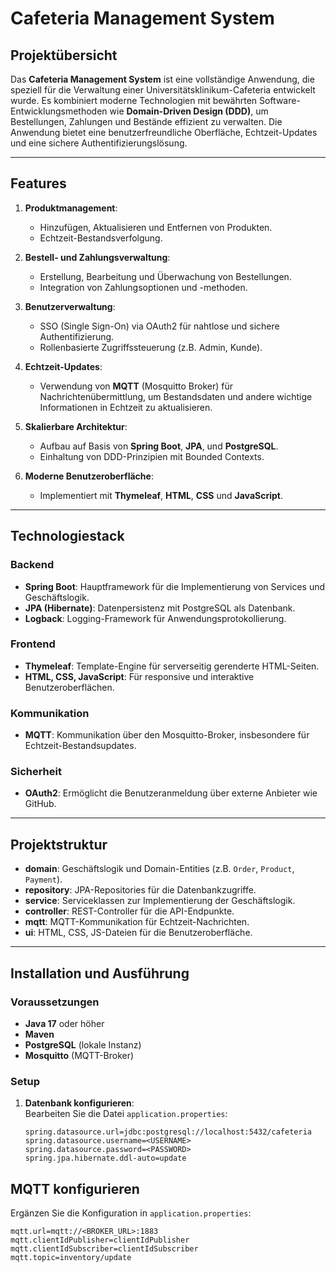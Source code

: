 # Cafeteria Management System

## Projektübersicht

Das **Cafeteria Management System** ist eine vollständige Anwendung, die speziell für die Verwaltung einer Universitätsklinikum-Cafeteria entwickelt wurde. Es kombiniert moderne Technologien mit bewährten Software-Entwicklungsmethoden wie **Domain-Driven Design (DDD)**, um Bestellungen, Zahlungen und Bestände effizient zu verwalten. Die Anwendung bietet eine benutzerfreundliche Oberfläche, Echtzeit-Updates und eine sichere Authentifizierungslösung.

---

## Features

1. **Produktmanagement**:
   - Hinzufügen, Aktualisieren und Entfernen von Produkten.
   - Echtzeit-Bestandsverfolgung.

2. **Bestell- und Zahlungsverwaltung**:
   - Erstellung, Bearbeitung und Überwachung von Bestellungen.
   - Integration von Zahlungsoptionen und -methoden.

3. **Benutzerverwaltung**:
   - SSO (Single Sign-On) via OAuth2 für nahtlose und sichere Authentifizierung.
   - Rollenbasierte Zugriffssteuerung (z.B. Admin, Kunde).

4. **Echtzeit-Updates**:
   - Verwendung von **MQTT** (Mosquitto Broker) für Nachrichtenübermittlung, um Bestandsdaten und andere wichtige Informationen in Echtzeit zu aktualisieren.

5. **Skalierbare Architektur**:
   - Aufbau auf Basis von **Spring Boot**, **JPA**, und **PostgreSQL**.
   - Einhaltung von DDD-Prinzipien mit Bounded Contexts.

6. **Moderne Benutzeroberfläche**:
   - Implementiert mit **Thymeleaf**, **HTML**, **CSS** und **JavaScript**.

---

## Technologiestack

### Backend
- **Spring Boot**: Hauptframework für die Implementierung von Services und Geschäftslogik.
- **JPA (Hibernate)**: Datenpersistenz mit PostgreSQL als Datenbank.
- **Logback**: Logging-Framework für Anwendungsprotokollierung.

### Frontend
- **Thymeleaf**: Template-Engine für serverseitig gerenderte HTML-Seiten.
- **HTML, CSS, JavaScript**: Für responsive und interaktive Benutzeroberflächen.

### Kommunikation
- **MQTT**: Kommunikation über den Mosquitto-Broker, insbesondere für Echtzeit-Bestandsupdates.

### Sicherheit
- **OAuth2**: Ermöglicht die Benutzeranmeldung über externe Anbieter wie GitHub.

---

## Projektstruktur

- **domain**: Geschäftslogik und Domain-Entities (z.B. `Order`, `Product`, `Payment`).
- **repository**: JPA-Repositories für die Datenbankzugriffe.
- **service**: Serviceklassen zur Implementierung der Geschäftslogik.
- **controller**: REST-Controller für die API-Endpunkte.
- **mqtt**: MQTT-Kommunikation für Echtzeit-Nachrichten.
- **ui**: HTML, CSS, JS-Dateien für die Benutzeroberfläche.

---

## Installation und Ausführung

### Voraussetzungen
- **Java 17** oder höher
- **Maven**
- **PostgreSQL** (lokale Instanz)
- **Mosquitto** (MQTT-Broker)

### Setup

1. **Datenbank konfigurieren**:  
   Bearbeiten Sie die Datei `application.properties`:
   ```properties
   spring.datasource.url=jdbc:postgresql://localhost:5432/cafeteria
   spring.datasource.username=<USERNAME>
   spring.datasource.password=<PASSWORD>
   spring.jpa.hibernate.ddl-auto=update
## MQTT konfigurieren

Ergänzen Sie die Konfiguration in `application.properties`:

```properties
mqtt.url=mqtt://<BROKER_URL>:1883
mqtt.clientIdPublisher=clientIdPublisher
mqtt.clientIdSubscriber=clientIdSubscriber
mqtt.topic=inventory/update

